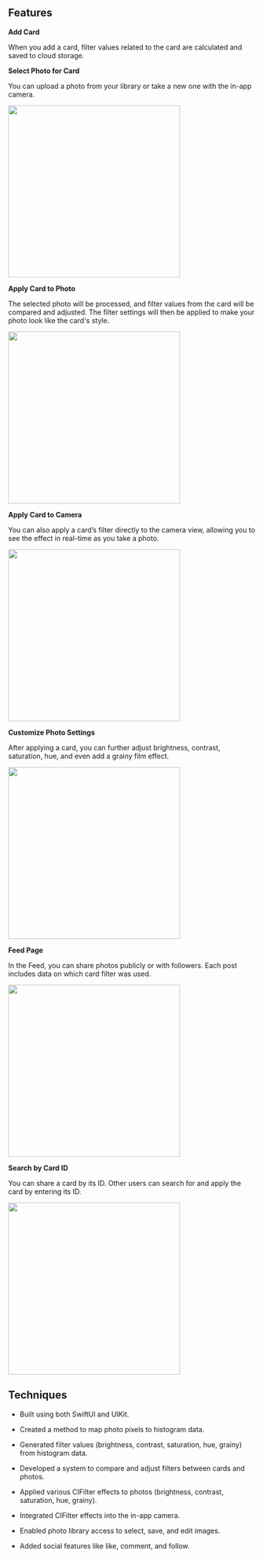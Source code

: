 
## Features

**Add Card**

When you add a card, filter values related to the card are calculated and saved to cloud storage.

**Select Photo for Card**

You can upload a photo from your library or take a new one with the in-app camera.

<img src="https://github.com/user-attachments/assets/1719a990-e44e-465f-ad8c-6498533f6030" width="350"/>

**Apply Card to Photo**

The selected photo will be processed, and filter values from the card will be compared and adjusted. The filter settings will then be applied to make your photo look like the card's style.

<img src="https://github.com/user-attachments/assets/c1b7f58e-2d96-4bf0-a2d7-5dd0259d53f0" width="350"/>

**Apply Card to Camera**

You can also apply a card’s filter directly to the camera view, allowing you to see the effect in real-time as you take a photo.

<img src="https://github.com/user-attachments/assets/c6ca2cc8-ba40-4710-a302-d3719c3fb9bb" width="350"/>

**Customize Photo Settings**

After applying a card, you can further adjust brightness, contrast, saturation, hue, and even add a grainy film effect.

<img src="https://github.com/user-attachments/assets/3ca941d2-b1dd-473e-ba7c-9c78633ecb2c" width="350"/>

**Feed Page**

In the Feed, you can share photos publicly or with followers. Each post includes data on which card filter was used.

<img src="https://github.com/user-attachments/assets/89cf6d33-2d5d-4e41-b382-a29d19acab20" width="350"/>

**Search by Card ID**

You can share a card by its ID. Other users can search for and apply the card by entering its ID.

<img src="https://github.com/user-attachments/assets/2a452bc7-0ba6-4dd1-b36c-53cf4d7d307b" width="350"/>

## Techniques

- Built using both SwiftUI and UIKit.

- Created a method to map photo pixels to histogram data.

- Generated filter values (brightness, contrast, saturation, hue, grainy) from histogram data.

- Developed a system to compare and adjust filters between cards and photos.

- Applied various CIFilter effects to photos (brightness, contrast, saturation, hue, grainy).

- Integrated CIFilter effects into the in-app camera.

- Enabled photo library access to select, save, and edit images.

- Added social features like like, comment, and follow.
